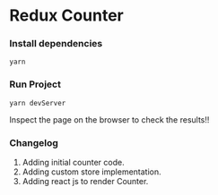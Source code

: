 # Redux Counter

### Install dependencies
`yarn`

### Run Project
`yarn devServer`

Inspect the page on the browser to check the results!!

### Changelog
1. Adding initial counter code.
1. Adding custom store implementation.
1. Adding react js to render Counter.